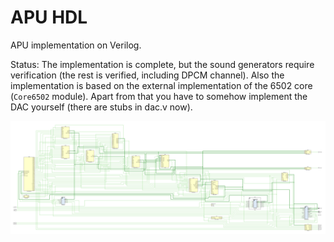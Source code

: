 # APU HDL

APU implementation on Verilog.

Status: The implementation is complete, but the sound generators require verification (the rest is verified, including DPCM channel). Also the implementation is based on the external implementation of the 6502 core (`Core6502` module). Apart from that you have to somehow implement the DAC yourself (there are stubs in dac.v now).

![apu_schematic](/HDL/Design/apu_schematic.png)
